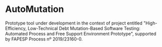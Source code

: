 # AutoMutation

Prototype tool under development in the context of project entitled "High-Efficiency, Low-Technical Debt Mutation-Based Software Testing: Automated Process and Free Support Environment Prototype", supported by FAPESP Process nº 2019/23160-0.
